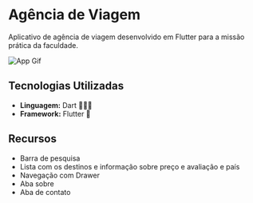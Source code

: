 # Agência de Viagem

Aplicativo de agência de viagem desenvolvido em Flutter para a missão prática da faculdade.

![App Gif](https://i.giphy.com/media/v1.Y2lkPTc5MGI3NjExeGI4NnY5amNxNTB1ZHN3ZjF5bzJucXV0ZmJxM3U3cjRnNm5xdmY2bCZlcD12MV9pbnRlcm5hbF9naWZfYnlfaWQmY3Q9Zw/2ENY7FcVEaUgGS5IqJ/giphy-downsized-large.gif)

## Tecnologias Utilizadas
- **Linguagem:** Dart 🧑🏻‍💻
- **Framework:** Flutter 📱

## Recursos
- Barra de pesquisa
- Lista com os destinos e informação sobre preço e avaliação e país
- Navegação com Drawer
- Aba sobre
- Aba de contato
